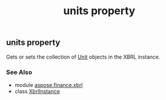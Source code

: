 ﻿---
title: units property
second_title: Aspose.Finance for Python via .NET API References
description: 
type: docs
weight: 260
url: /python-net/aspose.finance.xbrl/xbrlinstance/units/
is_root: false
---

## units property


Gets or sets the collection of [Unit](/finance/python-net/aspose.finance.xbrl/unit) objects in the XBRL instance.

### See Also
* module [aspose.finance.xbrl](../../)
* class [XbrlInstance](/finance/python-net/aspose.finance.xbrl/xbrlinstance)
